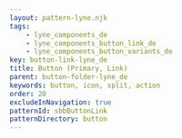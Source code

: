 ```yaml
---
layout: pattern-lyne.njk
tags: 
    - lyne_components_de
    - lyne_components_button_link_de
    - lyne_components_button_variants_de
key: button-link-lyne_de
title: Button (Primary, Link)
parent: button-folder-lyne_de
keywords: button, icon, split, action
order: 20
excludeInNavigation: true
patternId: sbbButtonLink
patternDirectory: button
---
```

